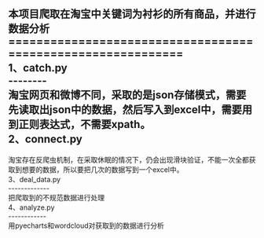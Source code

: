 本项目爬取在淘宝中关键词为衬衫的所有商品，并进行数据分析
============================================================<br>
1、catch.py<br>
--------<br>
淘宝网页和微博不同，采取的是json存储模式，需要先读取出json中的数据，然后写入到excel中，需要用到正则表达式，不需要xpath。<br>
2、connect.py<br>
----------
淘宝存在反爬虫机制，在采取休眠的情况下，仍会出现滑块验证，不能一次全都获取到想要的数据，所以要把几次的数据写到一个excel中。<br>
3、deal_data.py<br>
-------------<br>
把爬取到的不规范数据进行处理<br>
4、analyze.py<br>
------------<br>
用pyecharts和wordcloud对获取到的数据进行分析<br>
